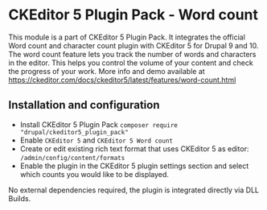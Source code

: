 # CKEditor 5 Plugin Pack - Word count

This module is a part of CKEditor 5 Plugin Pack. It integrates the official Word count and character count plugin with CKEditor 5 for Drupal 9 and 10.
The word count feature lets you track the number of words and characters in the editor. This helps you control the volume of your content and check the progress of your work.
More info and demo available at https://ckeditor.com/docs/ckeditor5/latest/features/word-count.html

## Installation and configuration
- Install CKEditor 5 Plugin Pack `composer require "drupal/ckeditor5_plugin_pack"`
- Enable `CKEditor 5` and `CKEditor 5 Word count`
- Create or edit existing rich text format that uses CKEditor 5 as editor: `/admin/config/content/formats`
- Enable the plugin in the CKEditor 5 plugin settings section and select which counts you would like to be displayed.

No external dependencies required, the plugin is integrated directly via DLL Builds.
